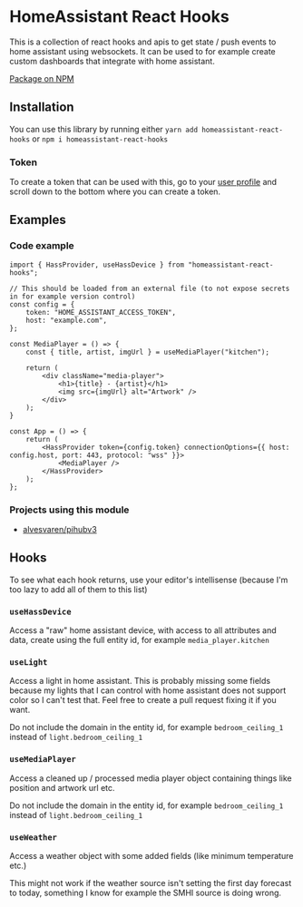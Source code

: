 # HomeAssistant React Hooks

This is a collection of react hooks and apis to get state / push events to home assistant using websockets.
It can be used to for example create custom dashboards that integrate with home assistant.

[Package on NPM](https://www.npmjs.com/package/homeassistant-react-hooks)

## Installation

You can use this library by running either `yarn add homeassistant-react-hooks` or `npm i homeassistant-react-hooks`

### Token

To create a token that can be used with this, go to your [user profile](https://my.home-assistant.io/redirect/profile/) and scroll down to the bottom where you can create a token.

## Examples

### Code example

```tsx
import { HassProvider, useHassDevice } from "homeassistant-react-hooks";

// This should be loaded from an external file (to not expose secrets in for example version control)
const config = {
    token: "HOME_ASSISTANT_ACCESS_TOKEN",
    host: "example.com",
};

const MediaPlayer = () => {
    const { title, artist, imgUrl } = useMediaPlayer("kitchen");

    return (
        <div className="media-player">
            <h1>{title} - {artist}</h1>
            <img src={imgUrl} alt="Artwork" />
        </div>
    );
}

const App = () => {
    return (
        <HassProvider token={config.token} connectionOptions={{ host: config.host, port: 443, protocol: "wss" }}>
            <MediaPlayer />
        </HassProvider>
    );
};
```

### Projects using this module

 - [alvesvaren/pihubv3](https://github.com/alvesvaren/pihubv3)

## Hooks

To see what each hook returns, use your editor's intellisense (because I'm too lazy to add all of them to this list)

### `useHassDevice`

Access a "raw" home assistant device, with access to all attributes and data, create using the full entity id, for example `media_player.kitchen`

### `useLight`

Access a light in home assistant. This is probably missing some fields because my lights that I can control with home assistant does not support color so I can't test that. Feel free to create a pull request fixing it if you want.

Do not include the domain in the entity id, for example `bedroom_ceiling_1` instead of `light.bedroom_ceiling_1`

### `useMediaPlayer`

Access a cleaned up / processed media player object containing things like position and artwork url etc.

Do not include the domain in the entity id, for example `bedroom_ceiling_1` instead of `light.bedroom_ceiling_1`

### `useWeather`

Access a weather object with some added fields (like minimum temperature etc.)

This might not work if the weather source isn't setting the first day forecast to today, something I know for example the SMHI source is doing wrong.

